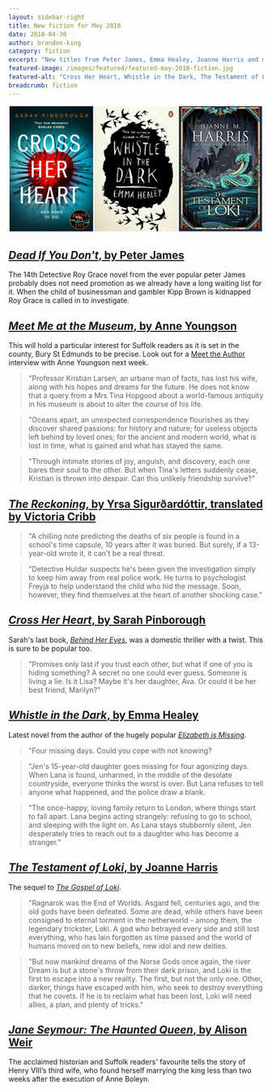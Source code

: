 ```yaml
---
layout: sidebar-right
title: New fiction for May 2018
date: 2018-04-30
author: brandon-king
category: fiction
excerpt: "New titles from Peter James, Emma Healey, Joanne Harris and more."
featured-image: /images/featured/featured-may-2018-fiction.jpg
featured-alt: "Cross Her Heart, Whistle in the Dark, The Testament of Loki"
breadcrumb: fiction
---
```


![Cross Her Heart, Whistle in the Dark, The Testament of Loki](/images/featured/featured-may-2018-fiction.jpg)

## [<cite>Dead If You Don't</cite>, by Peter James](https://suffolk.spydus.co.uk/cgi-bin/spydus.exe/ENQ/OPAC/BIBENQ?BRN=2363977)

The 14th Detective Roy Grace novel from the ever popular peter James probably does not need promotion as we already have a long waiting list for it. When the child of businessman and gambler Kipp Brown is kidnapped Roy Grace is called in to investigate.

## [<cite>Meet Me at the Museum</cite>, by Anne Youngson](https://suffolk.spydus.co.uk/cgi-bin/spydus.exe/ENQ/OPAC/BIBENQ?BRN=2366356)

This will hold a particular interest for Suffolk readers as it is set in the county, Bury St Edmunds to be precise. Look out for a [Meet the Author](/new-suggestions/meet-the-author/) interview with Anne Youngson next week.

> "Professor Kristian Larsen, an urbane man of facts, has lost his wife, along with his hopes and dreams for the future. He does not know that a query from a Mrs Tina Hopgood about a world-famous antiquity in his museum is about to alter the course of his life.

> "Oceans apart, an unexpected correspondence flourishes as they discover shared passions: for history and nature; for useless objects left behind by loved ones; for the ancient and modern world, what is lost in time, what is gained and what has stayed the same.

> "Through intimate stories of joy, anguish, and discovery, each one bares their soul to the other. But when Tina's letters suddenly cease, Kristian is thrown into despair. Can this unlikely friendship survive?"

## [<cite>The Reckoning</cite>, by Yrsa Sigurðardóttir, translated by Victoria Cribb](https://suffolk.spydus.co.uk/cgi-bin/spydus.exe/ENQ/OPAC/BIBENQ?BRN=2360458)

> "A chilling note predicting the deaths of six people is found in a school's time capsule, 10 years after it was buried. But surely, if a 13-year-old wrote it, it can't be a real threat.

> "Detective Huldar suspects he's been given the investigation simply to keep him away from real police work. He turns to psychologist Freyja to help understand the child who hid the message. Soon, however, they find themselves at the heart of another shocking case."

## [<cite>Cross Her Heart</cite>, by Sarah Pinborough](https://suffolk.spydus.co.uk/cgi-bin/spydus.exe/ENQ/OPAC/BIBENQ?BRN=2363647)

Sarah's last book, [<cite>Behind Her Eyes</cite>](https://suffolk.spydus.co.uk/cgi-bin/spydus.exe/ENQ/OPAC/BIBENQ?BRN=2186684), was a domestic thriller with a twist. This is sure to be popular too.

> "Promises only last if you trust each other, but what if one of you is hiding something? A secret no one could ever guess. Someone is living a lie. Is it Lisa? Maybe it's her daughter, Ava. Or could it be her best friend, Marilyn?"

## [<cite>Whistle in the Dark</cite>, by Emma Healey](https://suffolk.spydus.co.uk/cgi-bin/spydus.exe/ENQ/OPAC/BIBENQ?BRN=2382557)

Latest novel from the author of the hugely popular [<cite>Elizabeth is Missing</cite>](https://suffolk.spydus.co.uk/cgi-bin/spydus.exe/ENQ/OPAC/BIBENQ?BRN=1679694).

> "Four missing days. Could you cope with not knowing?

> "Jen's 15-year-old daughter goes missing for four agonizing days. When Lana is found, unharmed, in the middle of the desolate countryside, everyone thinks the worst is over. But Lana refuses to tell anyone what happened, and the police draw a blank.

> "The once-happy, loving family return to London, where things start to fall apart. Lana begins acting strangely: refusing to go to school, and sleeping with the light on. As Lana stays stubbornly silent, Jen desperately tries to reach out to a daughter who has become a stranger."

## [<cite>The Testament of Loki</cite>, by Joanne Harris](https://suffolk.spydus.co.uk/cgi-bin/spydus.exe/ENQ/OPAC/BIBENQ?BRN=2374943)

The sequel to [<cite>The Gospel of Loki</cite>](https://suffolk.spydus.co.uk/cgi-bin/spydus.exe/ENQ/OPAC/BIBENQ?BRN=1774705).

> "Ragnarok was the End of Worlds. Asgard fell, centuries ago, and the old gods have been defeated. Some are dead, while others have been consigned to eternal torment in the netherworld - among them, the legendary trickster, Loki. A god who betrayed every side and still lost everything, who has lain forgotten as time passed and the world of humans moved on to new beliefs, new idol and new deities.

> "But now mankind dreams of the Norse Gods once again, the river Dream is but a stone's throw from their dark prison, and Loki is the first to escape into a new reality. The first, but not the only one. Other, darker, things have escaped with him, who seek to destroy everything that he covets. If he is to reclaim what has been lost, Loki will need allies, a plan, and plenty of tricks."

## [<cite>Jane Seymour: The Haunted Queen</cite>, by Alison Weir](https://suffolk.spydus.co.uk/cgi-bin/spydus.exe/ENQ/OPAC/BIBENQ?BRN=2361867)

The acclaimed historian and Suffolk readers' favourite tells the story of Henry VIII’s third wife, who found herself marrying the king less than two weeks after the execution of Anne Boleyn.
